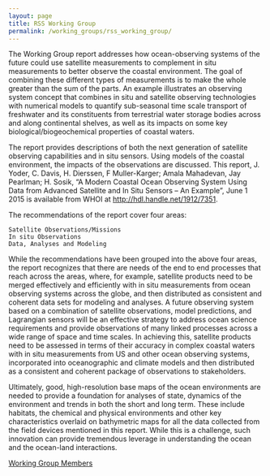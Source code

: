 ```yaml
---
layout: page
title: RSS Working Group
permalink: /working_groups/rss_working_group/
---
```


The Working Group report addresses how ocean-observing systems of the future could use satellite measurements to complement in situ measurements to better observe the coastal environment.  The goal of combining these different types of measurements is to make the whole greater than the sum of the parts.  An example illustrates an observing system concept that combines in situ and satellite observing technologies with numerical models to quantify sub-seasonal time scale transport of freshwater and its constituents from terrestrial water storage bodies across and along continental shelves, as well as its impacts on some key biological/biogeochemical properties of coastal waters.

The report provides descriptions of both the next generation of satellite observing capabilities and in situ sensors. Using models of the coastal environment, the impacts of the observations are discussed. This report, J. Yoder, C. Davis, H. Dierssen, F Muller-Karger; Amala Mahadevan, Jay Pearlman; H. Sosik,  “A Modern Coastal Ocean Observing System Using Data from Advanced Satellite and In Situ Sensors – An Example”, June 1 2015 is available from WHOI at http://hdl.handle.net/1912/7351.

The recommendations of the report cover four areas:

    Satellite Observations/Missions
    In situ Observations
    Data, Analyses and Modeling

While the recommendations have been grouped into the above four areas, the report recognizes that there are needs of the end to end processes that reach across the areas, where, for example, satellite products need to be merged effectively and efficiently with in situ measurements from ocean observing systems across the globe, and then distributed as consistent and coherent data sets for modeling and analyses. A future observing system based on a combination of satellite observations, model predictions, and Lagrangian sensors will be an effective strategy to address ocean science requirements and provide observations of many linked processes across a wide range of space and time scales. In achieving this, satellite products need to be assessed in terms of their accuracy in complex coastal waters with in situ measurements from US and other ocean observing systems, incorporated into oceanographic and climate models and then distributed as a consistent and coherent package of observations to stakeholders.

Ultimately, good, high-resolution base maps of the ocean environments are needed to provide a foundation for analyses of state, dynamics of the environment and trends in both the short and long term. These include habitats, the chemical and physical environments and other key characteristics overlaid on bathymetric maps for all the data collected from the field devices mentioned in this report. While this is a challenge, such innovation can provide tremendous leverage in understanding the ocean and the ocean-land interactions.

[Working Group Members](working_groups/rss_working_group/members)
